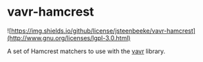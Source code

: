 vavr-hamcrest
=============

![https://img.shields.io/github/license/jsteenbeeke/vavr-hamcrest](http://www.gnu.org/licenses/lgpl-3.0.html)


A set of Hamcrest matchers to use with the [vavr](https://vavr.io) library.
